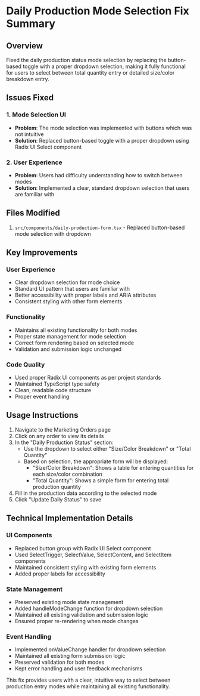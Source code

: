 # Daily Production Mode Selection Fix Summary

## Overview
Fixed the daily production status mode selection by replacing the button-based toggle with a proper dropdown selection, making it fully functional for users to select between total quantity entry or detailed size/color breakdown entry.

## Issues Fixed

### 1. Mode Selection UI
- **Problem**: The mode selection was implemented with buttons which was not intuitive
- **Solution**: Replaced button-based toggle with a proper dropdown using Radix UI Select component

### 2. User Experience
- **Problem**: Users had difficulty understanding how to switch between modes
- **Solution**: Implemented a clear, standard dropdown selection that users are familiar with

## Files Modified

1. `src/components/daily-production-form.tsx` - Replaced button-based mode selection with dropdown

## Key Improvements

### User Experience
- Clear dropdown selection for mode choice
- Standard UI pattern that users are familiar with
- Better accessibility with proper labels and ARIA attributes
- Consistent styling with other form elements

### Functionality
- Maintains all existing functionality for both modes
- Proper state management for mode selection
- Correct form rendering based on selected mode
- Validation and submission logic unchanged

### Code Quality
- Used proper Radix UI components as per project standards
- Maintained TypeScript type safety
- Clean, readable code structure
- Proper event handling

## Usage Instructions

1. Navigate to the Marketing Orders page
2. Click on any order to view its details
3. In the "Daily Production Status" section:
   - Use the dropdown to select either "Size/Color Breakdown" or "Total Quantity"
   - Based on selection, the appropriate form will be displayed:
     * "Size/Color Breakdown": Shows a table for entering quantities for each size/color combination
     * "Total Quantity": Shows a simple form for entering total production quantity
4. Fill in the production data according to the selected mode
5. Click "Update Daily Status" to save

## Technical Implementation Details

### UI Components
- Replaced button group with Radix UI Select component
- Used SelectTrigger, SelectValue, SelectContent, and SelectItem components
- Maintained consistent styling with existing form elements
- Added proper labels for accessibility

### State Management
- Preserved existing mode state management
- Added handleModeChange function for dropdown selection
- Maintained all existing validation and submission logic
- Ensured proper re-rendering when mode changes

### Event Handling
- Implemented onValueChange handler for dropdown selection
- Maintained all existing form submission logic
- Preserved validation for both modes
- Kept error handling and user feedback mechanisms

This fix provides users with a clear, intuitive way to select between production entry modes while maintaining all existing functionality.